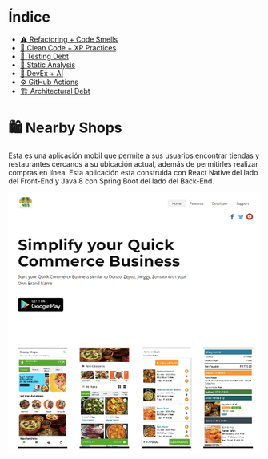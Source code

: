 # Índice
- [⚠️ Refactoring + Code Smells](./refactoring-codesmells.html)
- [🧹 Clean Code + XP Practices](./cleancode-xppractices.html)
- [🎯 Testing Debt](./testing-debt.html)
- [🚦 Static Analysis](./static-analysis.html)
- [🤖 DevEx + AI](./devex-ai.html)
- [⚙️ GitHub Actions](./github-actions.html)
- [🏗️ Architectural Debt](./architectural-debt.html)

# 🛍️ Nearby Shops
Esta es una aplicación mobil que permite a sus usuarios encontrar tiendas y restaurantes
cercanos a su ubicación actual, además de permitirles realizar compras en línea. Esta
aplicación esta construida con React Native del lado del Front-End y Java 8 con Spring Boot 
del lado del Back-End.

![Nearby Shops](assets/img/app-intro-img.png)
